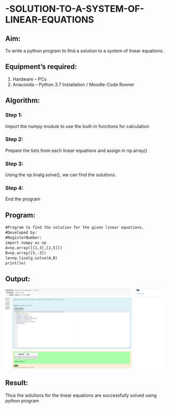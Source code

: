 # -SOLUTION-TO-A-SYSTEM-OF-LINEAR-EQUATIONS
## Aim:
To write a python program to find a solution to a system of linear equations.
## Equipment’s required:
1. 	Hardware – PCs
2. 	Anaconda – Python 3.7 Installation / Moodle-Code Runner
## Algorithm:
### Step 1: 
Import the numpy module to use the built-in functions for calculation
### Step 2: 
Prepare the lists from each linear equations and assign in np.array()
### Step 3: 
Using the np.linalg.solve(), we can find the solutions.
### Step 4: 
End the program
## Program:
```
#Program to find the solution for the given linear equations.
#Developed by:
#RegisterNumber:
import numpy as np 
A=np.array([[1,3],[2,5]])
B=np.array([5,-3])
le=np.linalg.solve(A,B)
print(le)
```

## Output:
![output](./154.png)
## Result: 
Thus the solutions for the linear equations are successfully solved using python program

